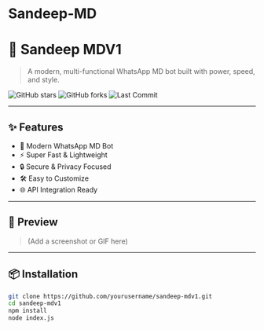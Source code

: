 # Sandeep-MD
# 🚀 Sandeep MDV1

> A modern, multi-functional WhatsApp MD bot built with power, speed, and style.

![GitHub stars](https://img.shields.io/github/stars/yourusername/sandeep-mdv1?style=social)
![GitHub forks](https://img.shields.io/github/forks/yourusername/sandeep-mdv1?style=social)
![Last Commit](https://img.shields.io/github/last-commit/yourusername/sandeep-mdv1)

---

## ✨ Features

- 🤖 Modern WhatsApp MD Bot
- ⚡ Super Fast & Lightweight
- 🔒 Secure & Privacy Focused
- 🛠️ Easy to Customize
- 🌐 API Integration Ready

---

## 📸 Preview

> (Add a screenshot or GIF here)

---

## 📦 Installation

```bash
git clone https://github.com/yourusername/sandeep-mdv1.git
cd sandeep-mdv1
npm install
node index.js
